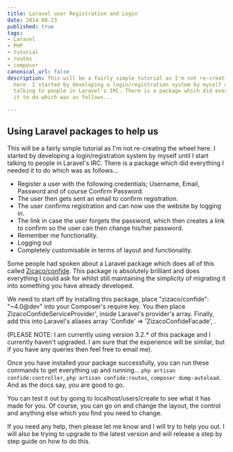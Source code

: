```yaml
---
title: Laravel user Registration and Login
date: 2014-08-23
published: true
tags:
- Laravel
- PHP
- tutorial
- routes
- composer
canonical_url: false
description: This will be a fairly simple tutorial as I'm not re-creating the wheel
  here. I started by developing a login/registration system by myself until I start
  talking to people in Laravel's IRC. There is a package which did everything I needed
  it to do which was as follows...

---
```

## Using Laravel packages to help us

This will be a fairly simple tutorial as I'm not re-creating the wheel here. I started by developing a login/registration system by myself until I start talking to people in Laravel's IRC. There is a package which did everything I needed it to do which was as follows...

- Register a user with the following credentials; Username, Email, Password and of course Confirm Password.
- The user then gets sent an email to confirm registration.
- The user confirms registration and can now use the website by logging in.
- The link in case the user forgets the password, which then creates a link to confirm so the user can then change his/her password.
- Remember me functionality.
- Logging out
- Completely customisable in terms of layout and functionality.

Some people had spoken about a Laravel package which does all of this called [Zicaco/confide](https://github.com/Zizaco/confide). This package is absolutely brilliant and does everything I could ask for whilst still maintaining the simplicity of migrating it into something you have already developed.

We need to start off by installing this package, place "zizaco/confide": "~4.0@dev" into your Composer's require key. You then place ZizacoConfideServiceProvider', inside Laravel's provider's array. Finally, add this into Laravel's aliases array 'Confide' => 'ZizacoConfideFacade', .

(PLEASE NOTE: I am currently using version 3.2.\* of this package and I currently haven't upgraded. I am sure that the experience will be similar, but if you have any queries then feel free to email me).

Once you have installed your package successfully, you can run these commands to get everything up and running... `php artisan confide:controller`, `php artisan confide:routes`, `composer dump-autoload`. And as the docs say, you are good to go.

You can test it out by going to localhost/users/create to see what it has made for you. Of course, you can go on and change the layout, the control and anything else which you find you need to change.

If you need any help, then please let me know and I will try to help you out. I will also be trying to upgrade to the latest version and will release a step by step guide on how to do this.